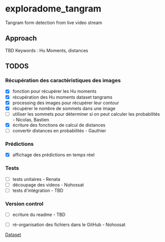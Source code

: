 # exploradome_tangram
Tangram form detection from live video stream

## Approach

TBD
Keywords : Hu Moments, distances

## TODOS

### Récupération des caractéristiques des images
- [x] fonction pour récupérer les Hu moments
- [x] récupération des Hu moments dataset tangrams
- [x] processing des images pour récupérer leur contour
- [x] récupérer le nombre de sommets dans une image
- [ ] utiliser les sommets pour déterminer si on peut calculer les probabilités - Nicolas, Bastien
- [x] écriture des fonctions de calcul de distances
- [ ] convertir distances en probabilités - Gauthier

### Prédictions
- [x] affichage des prédictions en temps réel

### Tests
- [ ] tests unitaires - Renata
- [ ] découpage des videos - Nohossat
- [ ] tests d'intégration - TBD

### Version control
- [ ] ecriture du readme - TBD
- [ ] ré-organisation des fichiers dans le GitHub - Nohossat


[Dataset](https://drive.google.com/drive/folders/1pmuPaserBOOIrdrdmM8uy592v4ylJlHx?usp=sharing)
